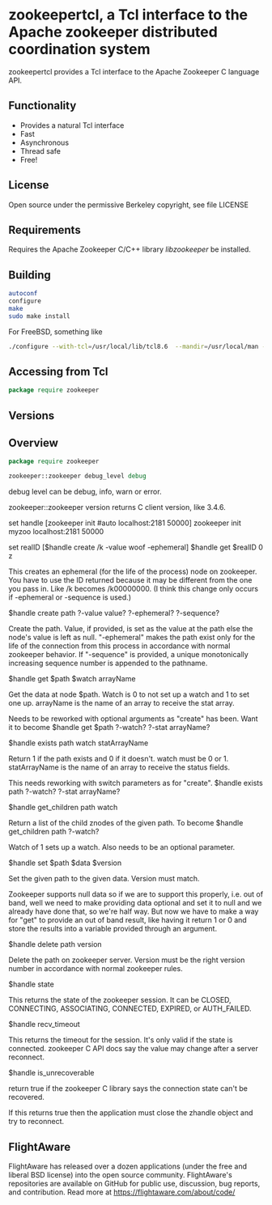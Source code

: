 zookeepertcl, a Tcl interface to the Apache zookeeper distributed coordination system
===

zookeepertcl provides a Tcl interface to the Apache Zookeeper C language API.

Functionality
---

- Provides a natural Tcl interface
- Fast
- Asynchronous
- Thread safe
- Free!

License
---

Open source under the permissive Berkeley copyright, see file LICENSE

Requirements
---
Requires the Apache Zookeeper C/C++ library *libzookeeper* be installed.

Building
---

```sh
autoconf
configure
make
sudo make install
```

For FreeBSD, something like

```sh
./configure --with-tcl=/usr/local/lib/tcl8.6  --mandir=/usr/local/man --enable-symbols
```

Accessing from Tcl
---

```tcl
package require zookeeper
```

Versions
---


Overview
---

```tcl
package require zookeeper

zookeeper::zookeeper debug_level debug
```
debug level can be debug, info, warn or error.

zookeeper::zookeeper version returns C client version, like 3.4.6.

set handle [zookeeper init #auto localhost:2181 50000]
zookeeper init myzoo localhost:2181 50000

set realID [$handle create /k -value woof -ephemeral]
$handle get $realID 0 z

This creates an ephemeral (for the life of the process) node on zookeeper.  You have to use the ID returned because it may be different from the one you pass in.  Like /k becomes /k00000000.  (I think this change only occurs if -ephemeral or -sequence is used.)

$handle create path ?-value value? ?-ephemeral? ?-sequence?

Create the path.  Value, if provided, is set as the value at the path else the node's value is left as null.  "-ephemeral" makes the path exist only for the life of the connection from this process in accordance with normal zookeeper behavior.  If "-sequence" is provided, a unique monotonically increasing sequence number is appended to the pathname.

$handle get $path $watch arrayName

Get the data at node $path.  Watch is 0 to not set up a watch and 1 to set one up.  arrayName is the name of an array to receive the stat array.

Needs to be reworked with optional arguments as "create" has been.  Want it to become
$handle get $path ?-watch? ?-stat arrayName?

$handle exists path watch statArrayName

Return 1 if the path exists and 0 if it doesn't.  watch must be 0 or 1.  statArrayName is the name of an array to receive the status fields.

This needs reworking with switch parameters as for "create".
$handle exists path ?-watch? ?-stat arrayName?

$handle get_children path watch

Return a list of the child znodes of the given path.
To become $handle get_children path ?-watch?

Watch of 1 sets up a watch.  Also needs to be an optional parameter.

$handle set $path $data $version

Set the given path to the given data. Version must match.

Zookeeper supports null data so if we are to support this properly, i.e. out of band, well we need to make providing data optional and set it to null and we already have done that, so we're half way.  But now we have to make a way for "get" to provide an out of band result, like having it return 1 or 0 and store the results into a variable provided through an argument.

$handle delete path version

Delete the path on zookeeper server.  Version must be the right version number in accordance with normal zookeeper rules.

$handle state

This returns the state of the zookeeper session.  It can be CLOSED, CONNECTING, ASSOCIATING, CONNECTED, EXPIRED, or AUTH_FAILED.

$handle recv_timeout

This returns the timeout for the session.  It's only valid if the state is connected.  zookeeper C API docs say the value may change after a server reconnect.

$handle is_unrecoverable

return true if the zookeeper C library says the connection state can't be recovered.

If this returns true then the application must close the zhandle object and try to reconnect.


FlightAware
---
FlightAware has released over a dozen applications  (under the free and liberal BSD license) into the open source community. FlightAware's repositories are available on GitHub for public use, discussion, bug reports, and contribution. Read more at https://flightaware.com/about/code/
